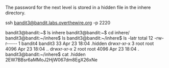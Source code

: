 The password for the next level is stored in a hidden file in the inhere directory.

ssh bandit3@bandit.labs.overthewire.org -p 2220

bandit3@bandit:~$ ls
inhere
bandit3@bandit:~$ cd inhere/
bandit3@bandit:~/inhere$ ls
bandit3@bandit:~/inhere$ ls -latr
total 12
-rw-r----- 1 bandit4 bandit3   33 Apr 23 18:04 .hidden
drwxr-xr-x 3 root    root    4096 Apr 23 18:04 ..
drwxr-xr-x 2 root    root    4096 Apr 23 18:04 .
bandit3@bandit:~/inhere$ cat .hidden
2EW7BBsr6aMMoJ2HjW067dm8EgX26xNe